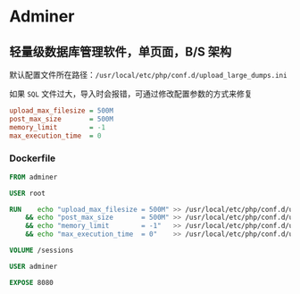 # Adminer

## 轻量级数据库管理软件，单页面，B/S 架构

默认配置文件所在路径：`/usr/local/etc/php/conf.d/upload_large_dumps.ini`

如果 `SQL` 文件过大，导入时会报错，可通过修改配置参数的方式来修复

```ini
upload_max_filesize = 500M
post_max_size       = 500M
memory_limit        = -1
max_execution_time  = 0
```

### Dockerfile

```dockerfile
FROM adminer

USER root

RUN    echo "upload_max_filesize = 500M" >> /usr/local/etc/php/conf.d/upload_large_dumps.ini \
    && echo "post_max_size       = 500M" >> /usr/local/etc/php/conf.d/upload_large_dumps.ini \
    && echo "memory_limit        = -1"   >> /usr/local/etc/php/conf.d/upload_large_dumps.ini \
    && echo "max_execution_time  = 0"    >> /usr/local/etc/php/conf.d/upload_large_dumps.ini

VOLUME /sessions

USER adminer

EXPOSE 8080
```

